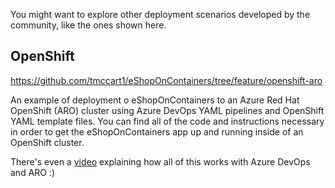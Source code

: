 You might want to explore other deployment scenarios developed by the community, like the ones shown here.

## OpenShift

<https://github.com/tmccart1/eShopOnContainers/tree/feature/openshift-aro>

An example of deployment o eShopOnContainers to an Azure Red Hat OpenShift (ARO) cluster using Azure DevOps YAML pipelines and OpenShift YAML template files. You can find all of the code and instructions necessary in order to get the eShopOnContainers app up and running inside of an OpenShift cluster.

There's even a [video](https://youtu.be/NFKcEj-PKM4) explaining how all of this works with Azure DevOps and ARO :)

